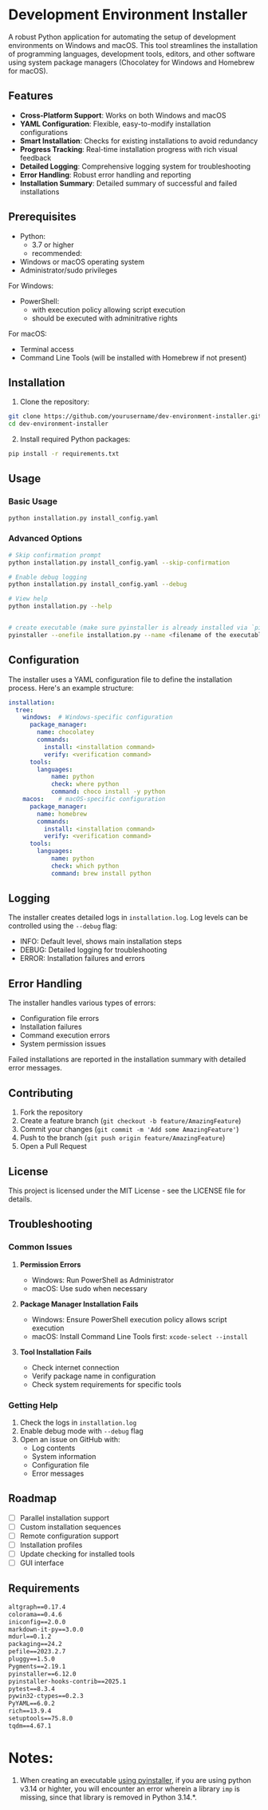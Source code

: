 # Development Environment Installer

A robust Python application for automating the setup of development environments on Windows and macOS. This tool streamlines the installation of programming languages, development tools, editors, and other software using system package managers (Chocolatey for Windows and Homebrew for macOS).

## Features

- **Cross-Platform Support**: Works on both Windows and macOS
- **YAML Configuration**: Flexible, easy-to-modify installation configurations
- **Smart Installation**: Checks for existing installations to avoid redundancy
- **Progress Tracking**: Real-time installation progress with rich visual feedback
- **Detailed Logging**: Comprehensive logging system for troubleshooting
- **Error Handling**: Robust error handling and reporting
- **Installation Summary**: Detailed summary of successful and failed installations

## Prerequisites

- Python:
  - 3.7 or higher
  - recommended: 
- Windows or macOS operating system
- Administrator/sudo privileges

For Windows:
- PowerShell:
  - with execution policy allowing script execution
  - should be executed with adminitrative rights

For macOS:
- Terminal access
- Command Line Tools (will be installed with Homebrew if not present)

## Installation

1. Clone the repository:
```bash
git clone https://github.com/yourusername/dev-environment-installer.git
cd dev-environment-installer
```

2. Install required Python packages:
```bash
pip install -r requirements.txt
```

## Usage

### Basic Usage

```bash
python installation.py install_config.yaml
```

### Advanced Options

```bash
# Skip confirmation prompt
python installation.py install_config.yaml --skip-confirmation

# Enable debug logging
python installation.py install_config.yaml --debug

# View help
python installation.py --help


# create executable (make sure pyinstaller is already installed via `pip install pyinstaller`)
pyinstaller --onefile installation.py --name <filename of the executable>
```

## Configuration

The installer uses a YAML configuration file to define the installation process. Here's an example structure:

```yaml
installation:
  tree:
    windows:  # Windows-specific configuration
      package_manager:
        name: chocolatey
        commands:
          install: <installation command>
          verify: <verification command>
      tools:
        languages:
            name: python
            check: where python
            command: choco install -y python
    macos:    # macOS-specific configuration
      package_manager:
        name: homebrew
        commands:
          install: <installation command>
          verify: <verification command>
      tools:
        languages:
            name: python
            check: which python
            command: brew install python
```


## Logging

The installer creates detailed logs in `installation.log`. Log levels can be controlled using the `--debug` flag:

- INFO: Default level, shows main installation steps
- DEBUG: Detailed logging for troubleshooting
- ERROR: Installation failures and errors

## Error Handling

The installer handles various types of errors:
- Configuration file errors
- Installation failures
- Command execution errors
- System permission issues

Failed installations are reported in the installation summary with detailed error messages.

## Contributing

1. Fork the repository
2. Create a feature branch (`git checkout -b feature/AmazingFeature`)
3. Commit your changes (`git commit -m 'Add some AmazingFeature'`)
4. Push to the branch (`git push origin feature/AmazingFeature`)
5. Open a Pull Request

## License

This project is licensed under the MIT License - see the LICENSE file for details.

## Troubleshooting

### Common Issues

1. **Permission Errors**
   - Windows: Run PowerShell as Administrator
   - macOS: Use sudo when necessary

2. **Package Manager Installation Fails**
   - Windows: Ensure PowerShell execution policy allows script execution
   - macOS: Install Command Line Tools first: `xcode-select --install`

3. **Tool Installation Fails**
   - Check internet connection
   - Verify package name in configuration
   - Check system requirements for specific tools

### Getting Help

1. Check the logs in `installation.log`
2. Enable debug mode with `--debug` flag
3. Open an issue on GitHub with:
   - Log contents
   - System information
   - Configuration file
   - Error messages

## Roadmap

- [ ] Parallel installation support
- [ ] Custom installation sequences
- [ ] Remote configuration support
- [ ] Installation profiles
- [ ] Update checking for installed tools
- [ ] GUI interface

## Requirements

```txt
altgraph==0.17.4
colorama==0.4.6
iniconfig==2.0.0
markdown-it-py==3.0.0
mdurl==0.1.2
packaging==24.2
pefile==2023.2.7
pluggy==1.5.0
Pygments==2.19.1
pyinstaller==6.12.0
pyinstaller-hooks-contrib==2025.1
pytest==8.3.4
pywin32-ctypes==0.2.3
PyYAML==6.0.2
rich==13.9.4
setuptools==75.8.0
tqdm==4.67.1
```

# Notes:

1. When creating an executable [using pyinstaller](https://pyinstaller.org/en/v4.1/usage.html), if you are using python v3.14 or highter, you will encounter an error wherein a library `imp` is missing, since that library is removed in Python 3.14.*.